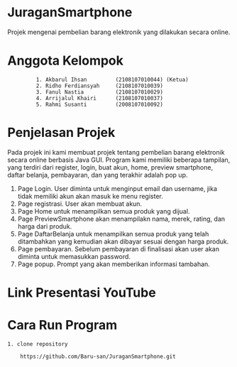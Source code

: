 # JuraganSmartphone
Projek mengenai pembelian barang elektronik yang dilakukan secara online.

# Anggota Kelompok

		     1. Akbarul Ihsan         (2108107010044) (Ketua)
		     2. Ridho Ferdiansyah     (2108107010039)
		     3. Fanul Nastia          (2108107010029)  
		     4. Arrijalul Khairi      (2108107010037)
		     5. Rahmi Susanti         (2008107010092)


# Penjelasan Projek
Pada projek ini kami membuat projek tentang pembelian barang elektronik secara online berbasis Java GUI. Program kami memiliki beberapa tampilan, yang terdiri dari register, login, buat akun, home, preview smartphone, daftar belanja, pembayaran, dan yang terakhir adalah pop up. 

1. Page Login. User diminta untuk menginput email dan username, jika tidak memiliki akun akan masuk ke menu register.
2. Page registrasi. User akan membuat akun.
3. Page Home untuk menampilkan semua produk yang dijual.
4. Page PreviewSmartphone akan menampilakn nama, merek, rating, dan harga dari produk.
5. Page DaftarBelanja untuk menampilkan semua produk yang telah ditambahkan yang kemudian akan dibayar sesuai dengan harga produk.
6. Page pembayaran. Sebelum pembayaran di finalisasi akan user akan diminta untuk memasukkan password.
7. Page popup. Prompt yang akan memberikan informasi tambahan.

# Link Presentasi YouTube

# Cara Run Program
	1. clone repository
		
		https://github.com/Baru-san/JuraganSmartphone.git
